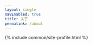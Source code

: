 ```yaml
---
layout: single
navEnabled: true
title: 关于
permalink: /about
---
```


{% include common/site-profile.html %}
